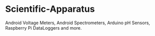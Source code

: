 Scientific-Apparatus
====================

Android Voltage Meters, Android Spectrometers, Arduino pH Sensors, Raspberry Pi DataLoggers and more.
